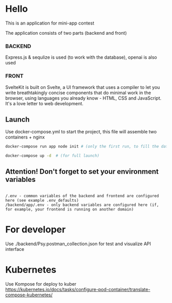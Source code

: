 # Hello
This is an application for mini-app contest

The application consists of two parts (backend and front)

### BACKEND
Express.js & sequlize is used (to work with the database), openai is also used

### FRONT
SvelteKit is built on Svelte, a UI framework that uses a compiler to let you write breathtakingly concise components that do minimal work in the browser, using languages you already know - HTML, CSS and JavaScript. It's a love letter to web development.


## Launch
Use docker-compose.yml to start the project, this file will assemble two containers + nginx

```bash
docker-compose run app node init # (only the first run, to fill the database)
```

```bash
docker-compose up -d  # (for full launch)
```

## Attention! Don't forget to set your environment variables
```

/.env - common variables of the backend and frontend are configured here (see example .env_defaults)
/backend/app/.env - only backend variables are configured here (if, for example, your frontend is running on another domain)
```


# For developer
Use ./backend/Psy.postman_collection.json for test and visualize API interface 

# Kubernetes 
Use Kompose for deploy to kuber
https://kubernetes.io/docs/tasks/configure-pod-container/translate-compose-kubernetes/